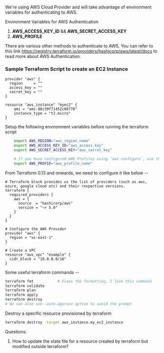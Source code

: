 We're using AWS Cloud Provider and will take advantage of environment variables for authenticating to AWS.

Environment Variables for AWS Authentication
1. **AWS_ACCESS_KEY_ID** && **AWS_SECRET_ACCESS_KEY**
2. **AWS_PROFILE**

There are various other methods to authenticate to AWS. You can refer to this link https://registry.terraform.io/providers/hashicorp/aws/latest/docs to read more about AWS Authentication.

### Sample Terraform Script to create an EC2 Instance
```TF
provider "aws" {
  region     = ""
  access_key = ""
  secret_key = ""
}

resource "aws_instance" "myec2" {
    ami = "ami-00c39f71452c08778"
    instance_type = "t2.micro"
}
```
Setup the following environment variables before running the terraform script
```BASH
    export AWS_REGION="aws_region_name"
    export AWS_ACCESS_KEY_ID="aws_access_key"
    export AWS_SECRET_ACCESS_KEY="aws_secret_key"

    # If you have configured AWS Profiles using `aws configure`, use the following command -
    export AWS_PROFIE="aws_profile_name"
```

From Terraform 0.13 and onwards, we need to configure it like below --

```TF
# Terraform block provides us the list of providers (such as aws, azure, google cloud etc) and their respective versions.
terraform {
  required_providers {
    aws = {
      source  = "hashicorp/aws"
      version = "~> 5.0"
    }
  }
}

# Configure the AWS Provider
provider "aws" {
  region = "us-east-1"
}

# Create a VPC
resource "aws_vpc" "example" {
  cidr_block = "10.0.0.0/16"
}
```

Some useful terraform commands --
```BASH
terraform fmt           # Fixes the formatting, I love this command
terraform validate
terraform plan
terraform apply
terraform destroy
# We can also use -auto-approve option to avoid the prompt
```

Destroy a specific resource provisioned by terraform
```BASH
terraform destroy -target aws_instance.my_ec2_instance
```

Questions:
1. How to update the state file for a resource created by terraform but modified outside terraform?